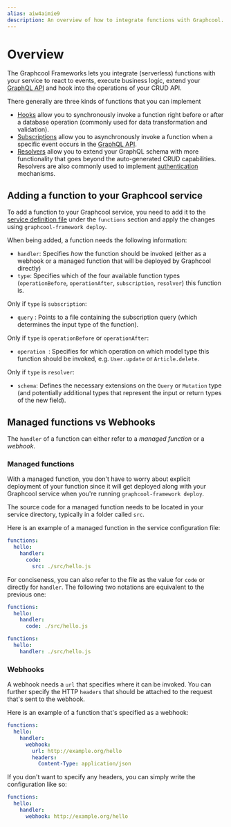 ```yaml
---
alias: aiw4aimie9
description: An overview of how to integrate functions with Graphcool. 
---
```


# Overview

The Graphcool Frameworks lets you integrate (serverless) functions with your service to react to events, execute business logic, extend your [GraphQL API](!alias-abogasd0go) and hook into the operations of your CRUD API.

There generally are three kinds of functions that you can implement

- [Hooks](!alias-pa6guruhaf) allow you to synchronously invoke a function right before or after a database operation (commonly used for data transformation and validation).
- [Subscriptions](!alias-bboghez0go) allow you to asynchronously invoke a function when a specific event occurs in the [GraphQL API](!alias-abogasd0go).
- [Resolvers](!alias-su6wu3yoo2) allow you to extend your GraphQL schema with more functionality that goes beyond the auto-generated CRUD capabilities. Resolvers are also commonly used to implement [authentication](!alias-bee4oodood) mechanisms.

## Adding a function to your Graphcool service

To add a function to your Graphcool service, you need to add it to the [service definition file](!alias-opheidaix3#service-definition) under the `functions` section and apply the changes using `graphcool-framework deploy`.

When being added, a function needs the following information:

- `handler`: Specifies _how_ the function should be invoked (either as a webhook or a managed function that will be deployed by Graphcool directly)
- `type`: Specifies which of the four available function types (`operationBefore`, `operationAfter`, `subscription`, `resolver`) this function is.

Only if `type` is `subscription`:

- `query` : Points to a file containing the subscription query (which determines the input type of the function).

Only if `type` is `operationBefore` or `operationAfter`:

- `operation `: Specifies for which operation on which model type this function should be invoked, e.g. `User.update` or `Article.delete`.

Only if `type` is `resolver`:

- `schema`: Defines the necessary extensions on the `Query` or `Mutation` type (and potentially additional types that represent the input or return types of the new field).

## Managed functions vs Webhooks

The `handler` of a function can either refer to a _managed function_ or a _webhook_.

### Managed functions

With a managed function, you don't have to worry about explicit deployment of your function since it will get deployed along with your Graphcool service when you're running `graphcool-framework deploy`.

The source code for a managed function needs to be located in your service directory, typically in a folder called `src`.

Here is an example of a managed function in the service configuration file:

```yaml 
functions:
  hello:
    handler:
      code:
        src: ./src/hello.js
```

For conciseness, you can also refer to the file as the value for `code` or directly for `handler`. The following two notations are equivalent to the previous one:

```yaml 
functions:
  hello:
    handler:
      code: ./src/hello.js
```

```yaml 
functions:
  hello:
    handler: ./src/hello.js
```


### Webhooks

A webhook needs a `url` that specifies where it can be invoked. You can further specify the HTTP `headers` that should be attached to the request that's sent to the webhook.

Here is an example of a function that's specified as a webhook:

```yaml
functions:
  hello:
    handler:
      webhook:
        url: http://example.org/hello
        headers:
          Content-Type: application/json
```

If you don't want to specify any headers, you can simply write the configuration like so:

```yaml
functions:
  hello:
    handler:
      webhook: http://example.org/hello
```
